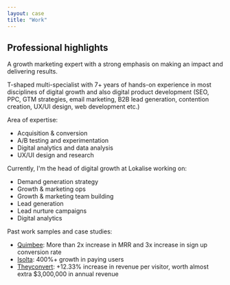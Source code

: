 ```yaml
---
layout: case
title: "Work"
---
```


## Professional highlights ##

A growth marketing expert with a strong emphasis on making an impact and delivering results. 

T-shaped multi-specialist with 7+ years of hands-on experience in most disciplines of digital growth and also digital product development (SEO, PPC, GTM strategies, email marketing, B2B lead generation, contention creation, UX/UI design, web development etc.)

Area of expertise:
- Acquisition & conversion
- A/B testing and experimentation
- Digital analytics and data analysis
- UX/UI design and research

Currently, I'm the head of digital growth at Lokalise working on:

- Demand generation strategy 
- Growth & marketing ops
- Growth & marketing team building
- Lead generation
- Lead nurture campaigns
- Digital analytics

Past work samples and case studies:

* [Quimbee](https://www.emilsw.com/case-studies/quimbee): More than 2x increase in MRR and 3x increase in sign up conversion rate 
* [Isolta](https://www.emilsw.com/case-studies/isolta): 400%+ growth in paying users 
* [Theyconvert](https://www.emilsw.com/case-studies/theyconvert): +12.33% increase in revenue per visitor, worth almost extra $3,000,000 in annual revenue



